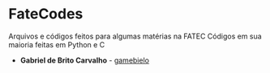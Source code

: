 # FateCodes
Arquivos e códigos feitos para algumas matérias na FATEC
Códigos em sua maioria feitas em Python e C

* **Gabriel de Brito Carvalho** - [gamebielo](https://github.com/gamebielo)
